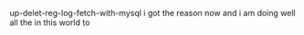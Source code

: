  up-delet-reg-log-fetch-with-mysql  i got the reason now and i am doing well all the in this world to 

